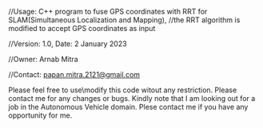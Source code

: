 //Usage: C++ program to fuse GPS coordinates with RRT for SLAM(Simultaneous Localization and Mapping), 
//the RRT algorithm is modified to accept GPS coordinates as input

//Version: 1.0, Date: 2 January 2023

//Owner: Arnab Mitra

//Contact: papan.mitra.2121@gmail.com

Please feel free to use\modify this code witout any restriction. Please contact me for any changes or bugs. Kindly note that I am looking out for a job in the Autonomous Vehicle domain. Plese contact me if you have any opportunity for me.
